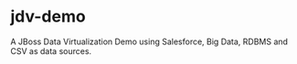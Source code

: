 # jdv-demo
A JBoss Data Virtualization Demo using Salesforce, Big Data, RDBMS and CSV as data sources.
